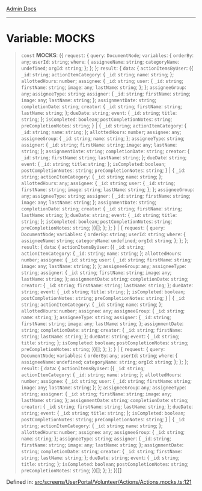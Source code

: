 [Admin Docs](/)

***

# Variable: MOCKS

> `const` **MOCKS**: (\{ `request`: \{ `query`: `DocumentNode`; `variables`: \{ `orderBy`: `any`; `userId`: `string`; `where`: \{ `assigneeName`: `string`; `categoryName`: `undefined`; `orgId`: `string`; \}; \}; \}; `result`: \{ `data`: \{ `actionItemsByUser`: (\{ `_id`: `string`; `actionItemCategory`: \{ `_id`: `string`; `name`: `string`; \}; `allottedHours`: `number`; `assignee`: \{ `_id`: `string`; `user`: \{ `_id`: `string`; `firstName`: `string`; `image`: `any`; `lastName`: `string`; \}; \}; `assigneeGroup`: `any`; `assigneeType`: `string`; `assigner`: \{ `_id`: `string`; `firstName`: `string`; `image`: `any`; `lastName`: `string`; \}; `assignmentDate`: `string`; `completionDate`: `string`; `creator`: \{ `_id`: `string`; `firstName`: `string`; `lastName`: `string`; \}; `dueDate`: `string`; `event`: \{ `_id`: `string`; `title`: `string`; \}; `isCompleted`: `boolean`; `postCompletionNotes`: `string`; `preCompletionNotes`: `string`; \} \| \{ `_id`: `string`; `actionItemCategory`: \{ `_id`: `string`; `name`: `string`; \}; `allottedHours`: `number`; `assignee`: `any`; `assigneeGroup`: \{ `_id`: `string`; `name`: `string`; \}; `assigneeType`: `string`; `assigner`: \{ `_id`: `string`; `firstName`: `string`; `image`: `any`; `lastName`: `string`; \}; `assignmentDate`: `string`; `completionDate`: `string`; `creator`: \{ `_id`: `string`; `firstName`: `string`; `lastName`: `string`; \}; `dueDate`: `string`; `event`: \{ `_id`: `string`; `title`: `string`; \}; `isCompleted`: `boolean`; `postCompletionNotes`: `string`; `preCompletionNotes`: `string`; \} \| \{ `_id`: `string`; `actionItemCategory`: \{ `_id`: `string`; `name`: `string`; \}; `allottedHours`: `any`; `assignee`: \{ `_id`: `string`; `user`: \{ `_id`: `string`; `firstName`: `string`; `image`: `string`; `lastName`: `string`; \}; \}; `assigneeGroup`: `any`; `assigneeType`: `string`; `assigner`: \{ `_id`: `string`; `firstName`: `string`; `image`: `any`; `lastName`: `string`; \}; `assignmentDate`: `string`; `completionDate`: `string`; `creator`: \{ `_id`: `string`; `firstName`: `string`; `lastName`: `string`; \}; `dueDate`: `string`; `event`: \{ `_id`: `string`; `title`: `string`; \}; `isCompleted`: `boolean`; `postCompletionNotes`: `string`; `preCompletionNotes`: `string`; \})[]; \}; \}; \} \| \{ `request`: \{ `query`: `DocumentNode`; `variables`: \{ `orderBy`: `string`; `userId`: `string`; `where`: \{ `assigneeName`: `string`; `categoryName`: `undefined`; `orgId`: `string`; \}; \}; \}; `result`: \{ `data`: \{ `actionItemsByUser`: (\{ `_id`: `string`; `actionItemCategory`: \{ `_id`: `string`; `name`: `string`; \}; `allottedHours`: `number`; `assignee`: \{ `_id`: `string`; `user`: \{ `_id`: `string`; `firstName`: `string`; `image`: `any`; `lastName`: `string`; \}; \}; `assigneeGroup`: `any`; `assigneeType`: `string`; `assigner`: \{ `_id`: `string`; `firstName`: `string`; `image`: `any`; `lastName`: `string`; \}; `assignmentDate`: `string`; `completionDate`: `string`; `creator`: \{ `_id`: `string`; `firstName`: `string`; `lastName`: `string`; \}; `dueDate`: `string`; `event`: \{ `_id`: `string`; `title`: `string`; \}; `isCompleted`: `boolean`; `postCompletionNotes`: `string`; `preCompletionNotes`: `string`; \} \| \{ `_id`: `string`; `actionItemCategory`: \{ `_id`: `string`; `name`: `string`; \}; `allottedHours`: `number`; `assignee`: `any`; `assigneeGroup`: \{ `_id`: `string`; `name`: `string`; \}; `assigneeType`: `string`; `assigner`: \{ `_id`: `string`; `firstName`: `string`; `image`: `any`; `lastName`: `string`; \}; `assignmentDate`: `string`; `completionDate`: `string`; `creator`: \{ `_id`: `string`; `firstName`: `string`; `lastName`: `string`; \}; `dueDate`: `string`; `event`: \{ `_id`: `string`; `title`: `string`; \}; `isCompleted`: `boolean`; `postCompletionNotes`: `string`; `preCompletionNotes`: `string`; \})[]; \}; \}; \} \| \{ `request`: \{ `query`: `DocumentNode`; `variables`: \{ `orderBy`: `any`; `userId`: `string`; `where`: \{ `assigneeName`: `undefined`; `categoryName`: `string`; `orgId`: `string`; \}; \}; \}; `result`: \{ `data`: \{ `actionItemsByUser`: (\{ `_id`: `string`; `actionItemCategory`: \{ `_id`: `string`; `name`: `string`; \}; `allottedHours`: `number`; `assignee`: \{ `_id`: `string`; `user`: \{ `_id`: `string`; `firstName`: `string`; `image`: `any`; `lastName`: `string`; \}; \}; `assigneeGroup`: `any`; `assigneeType`: `string`; `assigner`: \{ `_id`: `string`; `firstName`: `string`; `image`: `any`; `lastName`: `string`; \}; `assignmentDate`: `string`; `completionDate`: `string`; `creator`: \{ `_id`: `string`; `firstName`: `string`; `lastName`: `string`; \}; `dueDate`: `string`; `event`: \{ `_id`: `string`; `title`: `string`; \}; `isCompleted`: `boolean`; `postCompletionNotes`: `string`; `preCompletionNotes`: `string`; \} \| \{ `_id`: `string`; `actionItemCategory`: \{ `_id`: `string`; `name`: `string`; \}; `allottedHours`: `number`; `assignee`: `any`; `assigneeGroup`: \{ `_id`: `string`; `name`: `string`; \}; `assigneeType`: `string`; `assigner`: \{ `_id`: `string`; `firstName`: `string`; `image`: `any`; `lastName`: `string`; \}; `assignmentDate`: `string`; `completionDate`: `string`; `creator`: \{ `_id`: `string`; `firstName`: `string`; `lastName`: `string`; \}; `dueDate`: `string`; `event`: \{ `_id`: `string`; `title`: `string`; \}; `isCompleted`: `boolean`; `postCompletionNotes`: `string`; `preCompletionNotes`: `string`; \})[]; \}; \}; \})[]

Defined in: [src/screens/UserPortal/Volunteer/Actions/Actions.mocks.ts:121](https://github.com/gautam-divyanshu/talawa-admin/blob/7e5a95aa37ca1c5b95489b6b18ea8cf85fb3559b/src/screens/UserPortal/Volunteer/Actions/Actions.mocks.ts#L121)
